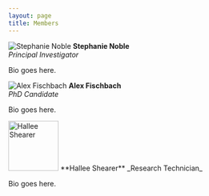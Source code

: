 ```yaml
---
layout: page
title: Members
---
```


![Stephanie Noble](steph.jpg)
**Stephanie Noble**  
_Principal Investigator_

Bio goes here.

![Alex Fischbach](alex.jpg)
**Alex Fischbach**  
_PhD Candidate_

Bio goes here.

<img src="img/hallee.jpg" alt="Hallee Shearer" width="100">
**Hallee Shearer**  
_Research Technician_

Bio goes here.
